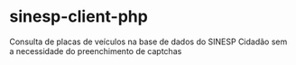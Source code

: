 # sinesp-client-php
Consulta de placas de veículos na base de dados do SINESP Cidadão sem a necessidade do preenchimento de captchas
